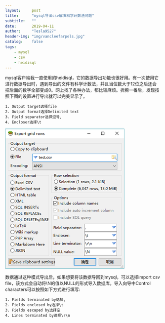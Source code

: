 ```yaml
---
layout:     post
title:      "mysql导出csv解决科学计数法问题"
subtitle:   ""
date:       2019-04-11
author:     "Tesla9527"
header-img: "img/vancleefarpels.jpg"
catalog:    false
tags:
    - mysql
    - csv
    - heidisql
---
```


mysql客户端我一直使用的heidisql，它的数据导出功能也很好用。有一次使用它进行数据导出时，遇到导出的文件有科学计数法，并且当位数大于12位之后还会把后面的数字全部变成0。网上找了各种办法，都比较麻烦。折腾一番后，发现按照下图的设置进行导出就可以完美显示了。
```
1. Output target选择file
2. Output format选择Delimited text
3. Field separator选择逗号,
4. Encloser选择\t
```

![img](/img/in-post/mysql/heidisql-export.png)

数据通过这种模式导出后，如果想要将该数据导回到mysql，可以选择import csv file，该方式会自动将\N的值以NULL的形式导入数据库。导入向导中Control characters可以按照如下方式进行填写:
```
1. Fields terminated by选择,
2. Fields enclosed by选择\t
3. Fields escaped by选择空
4. Lines terminated by选择\r\n
```